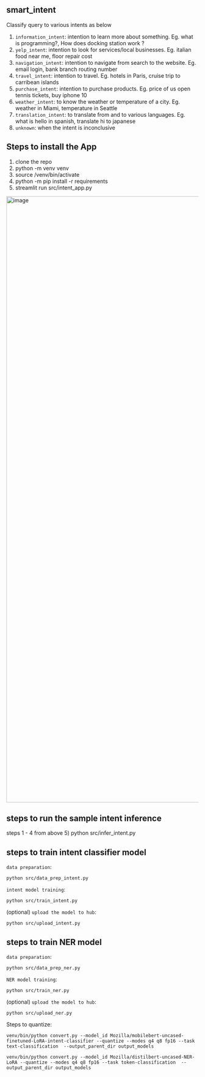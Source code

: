 ## smart_intent
Classify query to various intents as below
1) `information_intent`: intention to learn more about something. Eg. what is programming?, How does docking station work ?
2) `yelp_intent`: intention to look for services/local businesses. Eg. italian food near me, floor repair cost
3) `navigation_intent`: intention to navigate from search to the website. Eg. email login, bank branch routing number
4) `travel_intent`: intention to travel. Eg. hotels in Paris, cruise trip to carribean islands
5) `purchase_intent`: intention to purchase products. Eg. price of us open tennis tickets, buy iphone 10
6) `weather_intent`: to know the weather or temperature of a city. Eg. weather in Miami, temperature in Seattle
7) `translation_intent`: to translate from and to various languages. Eg. what is hello in spanish, translate hi to japanese
8) `unknown`: when the intent is inconclusive

## Steps to install the App 
1) clone the repo
2) python -m venv venv
3) source /venv/bin/activate
4) python -m pip install -r requirements
5) streamlit run src/intent_app.py

<img width="1586" alt="image" src="https://github.com/user-attachments/assets/c5b1931c-fa9a-47ad-a229-412610b83910">

## steps to run the sample intent inference
steps 1 - 4 from above
5) python src/infer_intent.py

## steps to train intent classifier model
`data preparation`:
   ```
   python src/data_prep_intent.py
   ```
`intent model training`:
  ```
  python src/train_intent.py
  ```
(optional)
`upload the model to hub`:
  ```
  python src/upload_intent.py
  ```

## steps to train NER model
`data preparation`:
   ```
   python src/data_prep_ner.py
   ```
`NER model training`:
  ```
  python src/train_ner.py
  ```
(optional)
`upload the model to hub`:
  ```
  python src/upload_ner.py
  ```

Steps to quantize:
```
venv/bin/python convert.py --model_id Mozilla/mobilebert-uncased-finetuned-LoRA-intent-classifier --quantize --modes q4 q8 fp16 --task text-classification  --output_parent_dir output_models

venv/bin/python convert.py --model_id Mozilla/distilbert-uncased-NER-LoRA --quantize --modes q4 q8 fp16 --task token-classification  --output_parent_dir output_models
```
